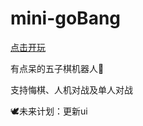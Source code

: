 # mini-goBang
<a href="https://irenia111.github.io/mini-goBang/index">点击开玩</a>

有点呆的五子棋机器人🤖

支持悔棋、人机对战及单人对战

🕊未来计划：更新ui
